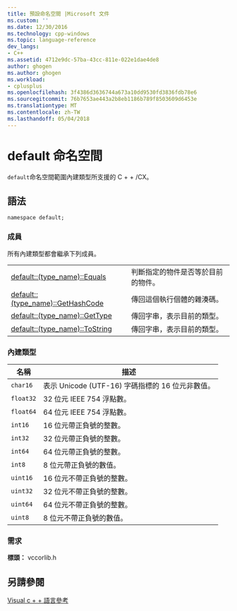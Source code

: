 ```yaml
---
title: 預設命名空間 |Microsoft 文件
ms.custom: ''
ms.date: 12/30/2016
ms.technology: cpp-windows
ms.topic: language-reference
dev_langs:
- C++
ms.assetid: 4712e9dc-57ba-43cc-811e-022e1dae4de8
author: ghogen
ms.author: ghogen
ms.workload:
- cplusplus
ms.openlocfilehash: 3f4386d3636744a673a10dd9530fd3836fdb78e6
ms.sourcegitcommit: 76b7653ae443a2b8eb1186b789f8503609d6453e
ms.translationtype: MT
ms.contentlocale: zh-TW
ms.lasthandoff: 05/04/2018
---
```

# <a name="default-namespace"></a>default 命名空間
`default`命名空間範圍內建類型所支援的 C + + /CX。  
  
## <a name="syntax"></a>語法  
  
```  
namespace default;  
```  
  
### <a name="members"></a>成員  
 所有內建類型都會繼承下列成員。  
  
|||  
|-|-|  
|[default::(type_name)::Equals](../cppcx/default-type-name-equals-method.md)|判斷指定的物件是否等於目前的物件。|  
|[default::(type_name)::GetHashCode](../cppcx/default-type-name-gethashcode-method.md)|傳回這個執行個體的雜湊碼。|  
|[default::(type_name)::GetType](../cppcx/default-type-name-gettype-method.md)|傳回字串，表示目前的類型。|  
|[default::(type_name)::ToString](../cppcx/default-type-name-tostring-method.md)|傳回字串，表示目前的類型。|  
  
### <a name="built-in-types"></a>內建類型  
  
|名稱|描述|  
|----------|-----------------|  
|`char16`|表示 Unicode (UTF-16) 字碼指標的 16 位元非數值。|  
|`float32`|32 位元 IEEE 754 浮點數。|  
|`float64`|64 位元 IEEE 754 浮點數。|  
|`int16`|16 位元帶正負號的整數。|  
|`int32`|32 位元帶正負號的整數。|  
|`int64`|64 位元帶正負號的整數。|  
|`int8`|8 位元帶正負號的數值。|  
|`uint16`|16 位元不帶正負號的整數。|  
|`uint32`|32 位元不帶正負號的整數。|  
|`uint64`|64 位元不帶正負號的整數。|  
|`uint8`|8 位元不帶正負號的數值。|  
  
### <a name="requirements"></a>需求  
 **標頭：** vccorlib.h  
  
## <a name="see-also"></a>另請參閱  
 [Visual c + + 語言參考](../cppcx/visual-c-language-reference-c-cx.md)